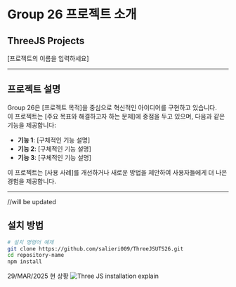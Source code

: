 
# Group 26 프로젝트 소개

## **ThreeJS Projects**
[프로젝트의 이름을 입력하세요]

---

## **프로젝트 설명**
Group 26은 [프로젝트 목적]을 중심으로 혁신적인 아이디어를 구현하고 있습니다.  
이 프로젝트는 [주요 목표와 해결하고자 하는 문제]에 중점을 두고 있으며, 다음과 같은 기능을 제공합니다:

- **기능 1**: [구체적인 기능 설명]
- **기능 2**: [구체적인 기능 설명]
- **기능 3**: [구체적인 기능 설명]

이 프로젝트는 [사용 사례]를 개선하거나 새로운 방법을 제안하여 사용자들에게 더 나은 경험을 제공합니다.

---
//will be updated 

## **설치 방법**
```bash
# 설치 명령어 예제
git clone https://github.com/salieri009/ThreeJSUTS26.git
cd repository-name
npm install
```

29/MAR/2025 현 상황
![Three JS installation explain](https://cdn.discordapp.com/attachments/1344839359689527368/1355288580523688137/image.png?ex=67e86259&is=67e710d9&hm=2cf33f67dddbacf5a0a6003c79844908e36fcac4d58964a4b3ae5e829401f3db&)
